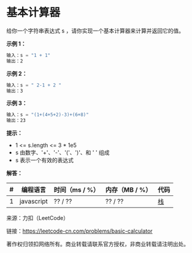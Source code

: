 # 基本计算器

给你一个字符串表达式 s ，请你实现一个基本计算器来计算并返回它的值。

**示例 1：**

``` javascript
输入：s = "1 + 1"
输出：2
```

**示例 2：**

``` javascript
输入：s = " 2-1 + 2 "
输出：3
```

**示例 3：**

``` javascript
输入：s = "(1+(4+5+2)-3)+(6+8)"
输出：23
```

**提示：**

- 1 <= s.length <= 3 * 1e5
- s 由数字、'+'、'-'、'('、')'、和 ' ' 组成
- s 表示一个有效的表达式

**解答：**

**#**|**编程语言**|**时间（ms / %）**|**内存（MB / %）**|**代码**
--|--|--|--|--
1|javascript|?? / ??|?? / ??|[栈](./javascript/ac_v1.js)

来源：力扣（LeetCode）

链接：https://leetcode-cn.com/problems/basic-calculator

著作权归领扣网络所有。商业转载请联系官方授权，非商业转载请注明出处。
